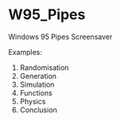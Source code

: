 # W95_Pipes
Windows 95 Pipes Screensaver

Examples: 
1. Randomisation 
2. Generation
3. Simulation
4. Functions
5. Physics
6. Conclusion
